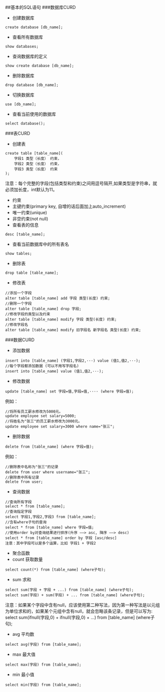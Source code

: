 ##基本的SQL语句
###数据库CURD
* 创建数据库
```
create database [db_name];
```
* 查看所有数据库
```
show databases;
```
* 查询数据库的定义
```
show create database [db_name];
```
* 删除数据库
```
drop database [db_name];
```
* 切换数据库
```
use [db_name];
```
* 查看当前使用的数据库
```
select database();
```

###表CURD
* 创建表
```
create table [table_name](
	字段1 类型（长度） 约束，
	字段2 类型（长度） 约束，
	字段3 类型（长度） 约束
);
```
注意：每个完整的字段(包括类型和约束)之间用逗号隔开,如果类型是字符串，就必须加长度，int默认为11。

* 约束
 * 主键约束(primary key, 自增的话后面加上auto_increment)
 * 唯一约束(unique)
 * 非空约束(not null)
* 查看表的信息
```
desc [table_name];
```
* 查看当前数据库中的所有表名
```
show tables;
```
* 删除表
```
drop table [table_name];
```
* 修改表
```
//添加一个字段
alter table [table_name] add 字段 类型(长度) 约束;
//删除一个字段
alter table [table_name] drop 字段;
//修改字段的类型以及约束
alter table [table_name] modify 字段 类型(长度) 约束;
//修改字段名
alter table [table_name] modify 旧字段名 新字段名 类型(长度) 约束;
```
###数据CURD
* 添加数据
```
insert into [table_name] (字段1,字段2,···) value (值1,值2,···);
//每个字段都添加数据 (可以不用写字段名)
insert into [table_name] value (值1,值2,···);
```
* 修改数据
```
update [table_name] set 字段=值,字段=值,···· (where 字段=值);
```
例如：
```	
//将所有员工薪水修改为5000元。
update employee set salary=5000;			
//将姓名为"张三"的员工薪水修改为3000元。
update employee set salary=3000 where name="张三";
```
* 删除数据
```
delete from [table_name] (where 字段=值);
```
例如：
```
//删除表中名称为"张三"的记录
delete from user where username="张三";
//删除表中所有记录
delete from user;
```
* 查询数据
```
//查询所有字段
select * from [table_name];
//查询指定字段
select 字段1,字段2,字段3 from [table_name];
//含有where子句的查询
select * from [table_name] where 字段=值;
//使用order by对查询结果进行排序(升序 ——> asc, 降序 ——> desc)
select * from [table_name] order by 字段 [asc/desc]
注意：其中字段可以是多个运算，比如 字段1 + 字段2
```

* 聚合函数
 * count 获取数量
```
select count(*) from [table_name] (where子句);
```

 * sum 求和
```
select sum(字段 + 字段 + ...) from [table_name] (where子句);
select sum(字段) + sum(字段) + ... from [table_name] (where子句);
```
注意：如果某个字段中含有null，应该使用第二种写法，因为第一种写法是以元组为单位求和的，如果某个元组中含有null，就会忽略该条记录，但是可以写为:
select sum(ifnull(字段,0) + ifnull(字段,0) + ...) from [table_name] (where子句);

 * avg 平均数
```
select avg(字段) from [table_name];
```

 * max 最大值
```
select max(字段) from [table_name];
```

 * min 最小值
```
select min(字段) from [table_name];
```